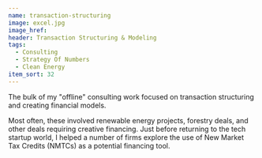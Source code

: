 ```yaml
---
name: transaction-structuring
image: excel.jpg
image_href: 
header: Transaction Structuring & Modeling
tags:
  - Consulting
  - Strategy Of Numbers
  - Clean Energy
item_sort: 32
---
```

The bulk of my "offline" consulting work focused on transaction structuring and creating financial models.

Most often, these involved renewable energy projects, forestry deals, and other deals requiring creative financing. Just before returning to the tech startup world, I helped a number of firms explore the use of New Market Tax Credits (NMTCs) as a potential financing tool.
